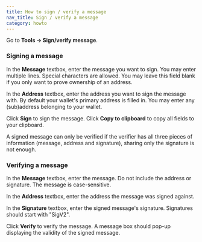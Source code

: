 ```yaml
---
title: How to sign / verify a message
nav_title: Sign / verify a message
category: howto
---
```


Go to **Tools → Sign/verify message**.

### Signing a message

In the **Message** textbox, enter the message you want to sign. You may enter multiple lines. Special characters are allowed. You may leave this field blank if you only want to prove ownership of an address.

In the **Address** textbox, enter the address you want to sign the message with. By default your wallet's primary address is filled in. You may enter any (sub)address belonging to your wallet.

Click **Sign** to sign the message. Click **Copy to clipboard** to copy all fields to your clipboard. 

A signed message can only be verified if the verifier has all three pieces of information (message, address and signature), sharing only the signature is not enough.

### Verifying a message

In the **Message** textbox, enter the message. Do not include the address or signature. The message is case-sensitive.

In the **Address** textbox, enter the address the message was signed against.

In the **Signature** textbox, enter the signed message's signature. Signatures should start with "SigV2".

Click **Verify** to verify the message. A message box should pop-up displaying the validity of the signed message.
